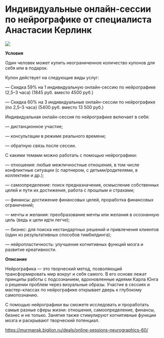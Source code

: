 # Индивидуальные онлайн-сессии по нейрографике от специалиста Анастасии Керлинк
![](https://st.biglion.ru/c/w/672/h/378/cfs15/partner_photo/e2/6c/e26c3429bf286c0995b295d6f887ac6f.jpg)

**Условия**

Один человек может купить неограниченное количество купонов для себя или в подарок.

Купон действует на следующие виды услуг:

— Скидка 59% на 1 индивидуальную онлайн-сессию по нейрографике (2,5–3 часа) (1845 руб. вместо 4500 руб.)

— Скидка 60% на 3 индивидуальные онлайн-сессии по нейрографике (по 2,5–3 часа) (5400 руб. вместо 13 500 руб.)

Индивидуальная онлайн-сессия по нейрографике включает в себя:

— дистанционное участие;

— консультации в режиме реального времени;

— обратную связь после сессии.

С какими темами можно работать с помощью нейрографики:

— отношения: любые межличностные отношения, в том числе конфликтные ситуации (с партнером, с детьми/родителями, в коллективе и др.);

— самоопределение: поиск предназначения, осмысление собственных целей и пути их достижения, работа с прошлым и страхами;

— финансы: достижение финансовых целей, проработка финансовых ограничений;

— мечты и желания: преобразование мечты или желания в осознанную цель (ведь к цели идти легче);

— бизнес: для поиска нестандартных решений и привлечения клиентов (один из результативных способов тимбилдинга);

— нейропластичность: улучшение когнитивных функций мозга и развитие креативности.

**Описание**

Нейрографика — это творческий метод, позволяющий трансформировать мир вокруг и себя самого. В его основе лежат принципы работы с подсознанием, вдохновленные идеями Карла Юнга о решении проблем через визуальные образы. Участие в сессиях и мастер-классах по нейрографике открывает дверь к глубокому самопознанию.

С помощью нейрографики вы сможете исследовать и проработать самые разные сферы жизни: отношения, самоопределение, финансы, бизнес и не только. Занятия также стимулируют когнитивные функции мозга и раскрывают творческий потенциал.

https://murmansk.biglion.ru/deals/online-sessions-neurographics-60/

